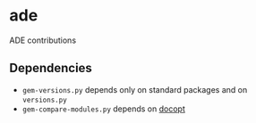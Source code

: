 # ade
ADE contributions

## Dependencies

* `gem-versions.py` depends only on standard packages and on `versions.py`
* `gem-compare-modules.py` depends on [docopt](https://pypi.org/project/docopt "Docopt's page at PyPI")
